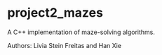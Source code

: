 # project2_mazes
A C++ implementation of maze-solving algorithms.

Authors: Livia Stein Freitas and Han Xie
